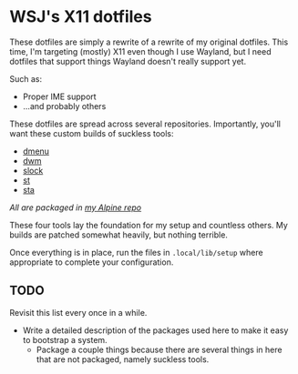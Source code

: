 # WSJ's X11 dotfiles

These dotfiles are simply a rewrite of a rewrite of my original dotfiles.
This time, I'm targeting (mostly) X11 even though I use Wayland, but I need
dotfiles that support things Wayland doesn't really support yet.

Such as:

- Proper IME support
- ...and probably others

These dotfiles are spread across several repositories.
Importantly, you'll want these custom builds of suckless tools:

- [dmenu](https://github.com/KushBlazingJudah/dmenu)
- [dwm](https://github.com/KushBlazingJudah/dwm)
- [slock](https://github.com/KushBlazingJudah/slock)
- [st](https://github.com/KushBlazingJudah/st)
- [sta](https://github.com/KushBlazingJudah/sta)

*All are packaged in
[my Alpine repo](https://github.com/KushBlazingJudah/alpine-repo)*

These four tools lay the foundation for my setup and countless others.
My builds are patched somewhat heavily, but nothing terrible.

Once everything is in place, run the files in `.local/lib/setup` where
appropriate to complete your configuration.

## TODO

Revisit this list every once in a while.

- Write a detailed description of the packages used here to make it easy to
  bootstrap a system.
  - Package a couple things because there are several things in here that are
    not packaged, namely suckless tools.
